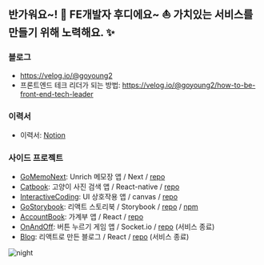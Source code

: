 ## 반가워요~! 👋 FE개발자 후디에요~ ⛵️ 가치있는 서비스를 만들기 위해 노력해요. ✨

### 블로그
- https://velog.io/@goyoung2
- 프론트엔드 테크 리더가 되는 방법: https://velog.io/@goyoung2/how-to-be-front-end-tech-leader

### 이력서
- 이력서: [Notion](https://goyoung2.notion.site/Hoodie-da631f0a1bec426ab4c36c0aa41e4b15)   

### 사이드 프로젝트

- [GoMemoNext](https://imki123.github.io/go-memo-next): Unrich 메모장 앱 / Next / [repo](https://github.com/imki123/go-memo-next)
- [Catbook](https://imki123.github.io/catbook): 고양이 사진 검색 앱 / React-native / [repo](https://github.com/imki123/catbook)
- [InteractiveCoding](https://imki123.github.io/interactive_coding): UI 상호작용 앱 / canvas / [repo](https://github.com/imki123/interactive_coding)
- [GoStorybook](https://imki123.github.io/go-storybook): 리액트 스토리북 / Storybook / [repo](https://github.com/imki123/go-storybook) / [npm](https://www.npmjs.com/package/go-storybook)
- [AccountBook](https://imki123.github.io/account-book): 가계부 앱 / React / [repo](https://github.com/imki123/account-book)
- [OnAndOff](https://imki123.github.io/onandoff): 버튼 누르기 게임 앱 / Socket.io / [repo](https://github.com/imki123/onandoff) (서비스 종료)
- [Blog](https://imki123.github.io): 리액트로 만든 블로그 / React / [repo](https://github.com/imki123/imki123.github.io) (서비스 종료)



![night](https://imki123.github.io/interactive_coding/images/night.jpg)
<!--
- Resume(old) : [[Link]](https://imki123.github.io/resume.pdf)
**imki123/imki123** is a ✨ _special_ ✨ repository because its `README.md` (this file) appears on your GitHub profile.

Here are some ideas to get you started:
- Looking for a nice company 🔭🤔
- 🔭 I’m currently working on ...
- 🌱 I’m currently learning ...
- 👯 I’m looking to collaborate on ...
- 🤔 I’m looking for help with ...
- 💬 Ask me about ...
- 📫 How to reach me: ...
- 😄 Pronouns: ...
- ⚡ Fun fact: ...
-->
